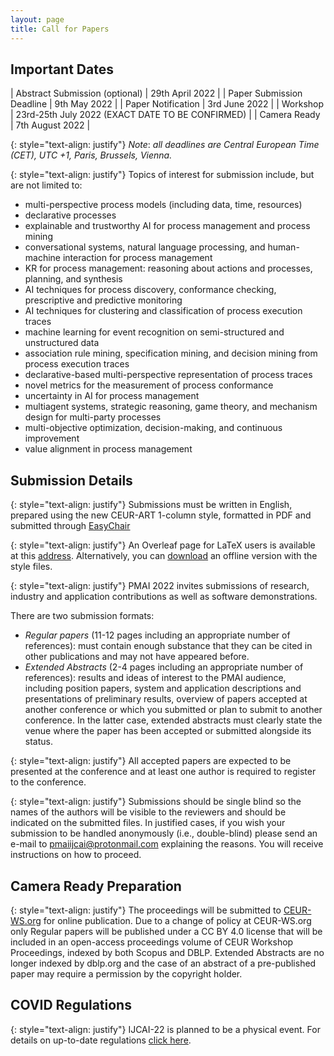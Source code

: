 ```yaml
---
layout: page
title: Call for Papers
---
```


## Important Dates

| Abstract Submission (optional) | 29th April 2022                                  |
| Paper Submission Deadline      | 9th May 2022                                     |
| Paper Notification             | 3rd June 2022                                    |
| Workshop                       | 23rd-25th July 2022 (EXACT DATE TO BE CONFIRMED) |
| Camera Ready                   | 7th August 2022                                  |

{: style="text-align: justify"}
*Note*: _all deadlines are Central European Time (CET), UTC +1, Paris, Brussels, Vienna._

{: style="text-align: justify"}
Topics of interest for submission include, but are not limited to:
 - multi-perspective process models (including data, time, resources)
 - declarative processes
 - explainable and trustworthy AI for process management and process mining
 - conversational systems, natural language processing, and human-machine interaction for process management
 - KR for process management: reasoning about actions and processes, planning, and synthesis
 - AI techniques for process discovery, conformance checking, prescriptive and predictive monitoring
 - AI techniques for clustering and classification of process execution traces
 - machine learning for event recognition on semi-structured and unstructured data
 - association rule mining, specification mining, and decision mining from process execution traces
 - declarative-based multi-perspective representation of process traces
 - novel metrics for the measurement of process conformance
 - uncertainty in AI for process management
 - multiagent systems, strategic reasoning, game theory, and mechanism design for multi-party processes
 - multi-objective optimization, decision-making, and continuous improvement
 - value alignment in process management

## Submission Details 

{: style="text-align: justify"}
Submissions must be written in English, prepared using the new CEUR-ART 1-column style, formatted in PDF and submitted through [EasyChair](https://easychair.org/conferences/?conf=pmaiijcai2022)

{: style="text-align: justify"}
An Overleaf page for LaTeX users is available at this [address](https://www.overleaf.com/read/gwhxnqcghhdt).
Alternatively, you can [download](http://ceur-ws.org/Vol-XXX/CEURART.zip) an offline version with the style files. 

{: style="text-align: justify"}
PMAI 2022 invites submissions of research, industry and application contributions as well as software demonstrations.

There are two submission formats:
 - _Regular papers_ (11-12 pages including an appropriate number of references): must contain enough substance that they can be cited in other publications and may not have appeared before.
 - _Extended Abstracts_ (2-4 pages including an appropriate number of references): results and ideas of interest to the PMAI audience, including position papers, system and application descriptions and presentations of preliminary results, overview of papers accepted at another conference or which you submitted or plan to submit to another conference. In the latter case, extended abstracts must clearly state the venue where the paper has been accepted or submitted alongside its status.

{: style="text-align: justify"}
All accepted papers are expected to be presented at the conference and at least one author is required to register to the conference.

{: style="text-align: justify"}
Submissions should be single blind so the names of the authors will be visible to the reviewers and should be indicated on the submitted files. In justified cases, if you wish your submission to be handled anonymously (i.e., double-blind) please send an e-mail to <pmaiijcai@protonmail.com> explaining the reasons. You will receive instructions on how to proceed.

## Camera Ready Preparation
{: style="text-align: justify"}
The proceedings will be submitted to [CEUR-WS.org](http://ceur-ws.org) for online publication. Due to a change of policy at CEUR-WS.org only Regular papers will be published under a CC BY 4.0 license that will be included in an open-access proceedings volume of CEUR Workshop Proceedings, indexed by both Scopus and DBLP. Extended Abstracts are no longer indexed by dblp.org and the case of an abstract of a pre-published paper may require a permission by the copyright holder.

## COVID Regulations
{: style="text-align: justify"}
IJCAI-22 is planned to be a physical event. For details on up-to-date regulations [click here](https://ijcai-22.org/covid).
